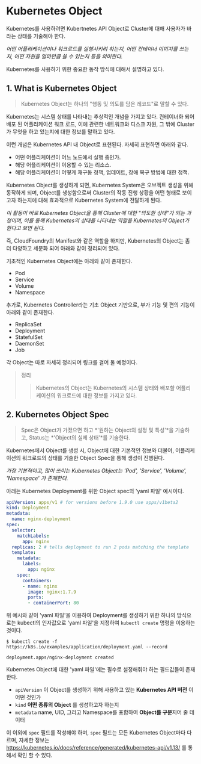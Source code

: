 # Kubernetes Object

Kubernetes를 사용하려면 Kubertnetes API Object로 Cluster에 대해 사용자가 바라는 상태를 기술해야 한다.

*어떤 어플리케이션이나 워크로드를 실행시키려 하는지, 어떤 컨테이너 이미지를 쓰는 지, 어떤 자원을 얼마만큼 쓸 수 있는지 등을 의미한다.*

Kubernetes를 사용하기 위한 중요한 동작 방식에 대해서 설명하고 있다.



## 1. What is Kubernetes Object

> Kubernetes Object는 하나의 "행동 및 의도를 담은 레코드"로 말할 수 있다.

Kubernetes는 시스템 상태를 나타내는 추상적인 개념을 가지고 있다. 컨테이너화 되어 배포 된 어플리케이션 워크 로드, 이에 관련한 네트워크와 디스크 자원, 그 밖에 Cluster가 무엇을 하고 있는지에 대한 정보를 말하고 있다.

이런 개념은 Kubernetes API 내 Object로 표현된다. 자세히 표현하면 아래와 같다.

- 어떤 어플리케이션이 어느 노드에서 실행 중인가.
- 해당 어플리케이션이 이용할 수 있는 리소스.
- 해당 어플리케이션이 어떻게 재구동 정책, 업데이트, 장애 복구 방법에 대한 정책.

Kubernetes Object를 생성하게 되면, Kubernetes System은 오브젝트 생성을 위해 동작하게 되며, Object를 생성함으로써 Cluster의 작동 진행 상황을 어떤 형태로 보이고자 하는지에 대해 효과적으로 Kubernetes System에 전달하게 된다.

*이 활동이 바로 Kubernetes Object을 통해 Cluster에 대한 "의도한 상태"가 되는 과정이며, 이를 통해 Kubernetes의 상태를 나타내는 역할을 Kubernetes의 Object가 한다고 보면 된다.*

즉, CloudFoundry의 Manifest와 같은 역할을 하지만, Kubernetes의 Object는 좀 더 다양하고 세분화 되어 아래와 같이 정리되어 있다.

기초적인 Kubernetes Object에는 아래와 같이 존재한다.

- Pod
- Service
- Volume
- Namespace

추가로, Kubernetes Controller라는 기초 Object 기반으로, 부가 기능 및 편의 기능이 아래와 같이 존재한다.

- ReplicaSet
- Deployment
- StatefulSet
- DaemonSet
- Job

각 Object는 따로 자세히 정리되어 링크를 걸어 둘 예정이다.



> 정리
>
> > Kubernetes의 Object는 Kubernetes의 시스템 상태와 배포할 어플리케이션의 워크로드에 대한 정보를 가지고 있다.



## 2. Kubernetes Object Spec

> Spec은 Object가 가졌으면 하고 *'원하는 Object의 설정 및 특성'*을 기술하고, Status는 *'Object의 실제 상태'*를 기술한다.

Kubernetes에서 Object를 생성 시, Object에 대한 기본적인 정보와 더불어, 어플리케이션의 워크로드의 상태를 기술한 Object Spec을 통해 생성이 진행된다.

*가장 기본적이고, 많이 쓰이는 Kubernetes Object는 'Pod', 'Service', 'Volume', 'Namespace' 가 존재한다.*

아래는 Kubernetes Deployment를 위한 Object spec의 'yaml 파일' 예시이다.

```yaml
apiVersion: apps/v1 # for versions before 1.9.0 use apps/v1beta2
kind: Deployment
metadata:
  name: nginx-deployment
spec:
  selector:
    matchLabels:
      app: nginx
  replicas: 2 # tells deployment to run 2 pods matching the template
  template:
    metadata:
      labels:
        app: nginx
    spec:
      containers:
      - name: nginx
        image: nginx:1.7.9
        ports:
        - containerPort: 80
```

위 예시와 같이 'yaml 파일'을 이용하여 Deployment를 생성하기 위한 하나의 방식으로는 kubectl의 인자값으로 'yaml 파일'을 지정하여 ``` kubectl create ``` 명령을 이용하는 것이다.

```
$ kubectl create -f https://k8s.io/examples/application/deployment.yaml --record

deployment.apps/nginx-deployment created
```

Kubernetes Object에 대한 'yaml 파일'에는 필수로 설정해줘야 하는 필드값들이 존재한다.

- ```apiVersion```  이 Object를 생성하기 위해 사용하고 있는 **Kubernetes API 버전** 이 어떤 것인가
- ```kind``` **어떤 종류의 Object** 를 생성하고자 하는지
- ```metadata``` name, UID, 그리고 Namespace를 포함하여 **Object를 구분**지어 줄 데이터

이 이외에 ```spec``` 필드를 작성해야 하며, ```spec``` 필드는 모든 Kubernetes Object마다 다르며, 자세한 정보는 https://kubernetes.io/docs/reference/generated/kubernetes-api/v1.13/ 를 통해서 확인 할 수 있다.